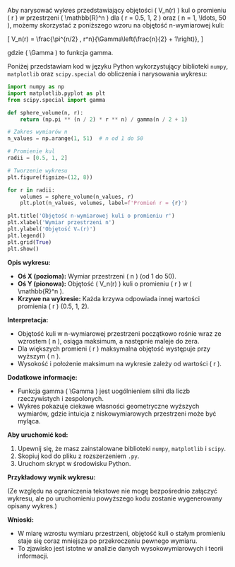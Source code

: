 Aby narysować wykres przedstawiający objętości \( V_n(r) \) kul o promieniu \( r \) w przestrzeni \( \mathbb{R}^n \) dla \( r = 0.5, 1, 2 \) oraz \( n = 1, \ldots, 50 \), możemy skorzystać z poniższego wzoru na objętość n-wymiarowej kuli:

\[
V_n(r) = \frac{\pi^{n/2} \, r^n}{\Gamma\left(\frac{n}{2} + 1\right)},
\]

gdzie \( \Gamma \) to funkcja gamma.

Poniżej przedstawiam kod w języku Python wykorzystujący biblioteki `numpy`, `matplotlib` oraz `scipy.special` do obliczenia i narysowania wykresu:

```python
import numpy as np
import matplotlib.pyplot as plt
from scipy.special import gamma

def sphere_volume(n, r):
    return (np.pi ** (n / 2) * r ** n) / gamma(n / 2 + 1)

# Zakres wymiarów n
n_values = np.arange(1, 51)  # n od 1 do 50

# Promienie kul
radii = [0.5, 1, 2]

# Tworzenie wykresu
plt.figure(figsize=(12, 8))

for r in radii:
    volumes = sphere_volume(n_values, r)
    plt.plot(n_values, volumes, label=f'Promień r = {r}')

plt.title('Objętość n-wymiarowej kuli o promieniu r')
plt.xlabel('Wymiar przestrzeni n')
plt.ylabel('Objętość Vₙ(r)')
plt.legend()
plt.grid(True)
plt.show()
```

**Opis wykresu:**

- **Oś X (pozioma):** Wymiar przestrzeni \( n \) (od 1 do 50).
- **Oś Y (pionowa):** Objętość \( V_n(r) \) kuli o promieniu \( r \) w \( \mathbb{R}^n \).
- **Krzywe na wykresie:** Każda krzywa odpowiada innej wartości promienia \( r \) (0.5, 1, 2).

**Interpretacja:**

- Objętość kuli w n-wymiarowej przestrzeni początkowo rośnie wraz ze wzrostem \( n \), osiąga maksimum, a następnie maleje do zera.
- Dla większych promieni \( r \) maksymalna objętość występuje przy wyższym \( n \).
- Wysokość i położenie maksimum na wykresie zależy od wartości \( r \).

**Dodatkowe informacje:**

- Funkcja gamma \( \Gamma \) jest uogólnieniem silni dla liczb rzeczywistych i zespolonych.
- Wykres pokazuje ciekawe własności geometryczne wyższych wymiarów, gdzie intuicja z niskowymiarowych przestrzeni może być myląca.

**Aby uruchomić kod:**

1. Upewnij się, że masz zainstalowane biblioteki `numpy`, `matplotlib` i `scipy`.
2. Skopiuj kod do pliku z rozszerzeniem `.py`.
3. Uruchom skrypt w środowisku Python.

**Przykładowy wynik wykresu:**

(Ze względu na ograniczenia tekstowe nie mogę bezpośrednio załączyć wykresu, ale po uruchomieniu powyższego kodu zostanie wygenerowany opisany wykres.)

**Wnioski:**

- W miarę wzrostu wymiaru przestrzeni, objętość kuli o stałym promieniu staje się coraz mniejsza po przekroczeniu pewnego wymiaru.
- To zjawisko jest istotne w analizie danych wysokowymiarowych i teorii informacji.
